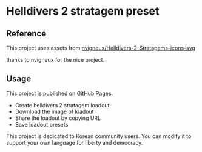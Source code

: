 # Helldivers 2 stratagem preset
## Reference
This project uses assets from [nvigneux/Helldivers-2-Stratagems-icons-svg](https://github.com/nvigneux/Helldivers-2-Stratagems-icons-svg)

thanks to nvigneux for the nice project.
## Usage
This project is published on GitHub Pages.
- Create helldivers 2 stratagem loadout
- Download the image of loadout
- Share the loadout by copying URL
- Save loadout presets

This project is dedicated to Korean community users. You can modify it to support your own language for liberty and democracy.
